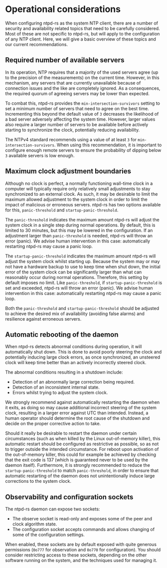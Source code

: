 # Operational considerations

When configuring ntpd-rs as the system NTP client, there are a number of security and availability related topics that need to be carefully considered. Most of these are not specific to ntpd-rs, but will apply to the configuration of any NTP client. Here, we will give a basic overview of these topics and our current recommendations.

## Required number of available servers

In its operation, NTP requires that a majority of the used servers agree (up to the precision of the measurements) on the current time. However, in this mechanism, any servers that are currently unavailable because of connection issues and the like are completely ignored. As a consequences, the required quorum of agreeing servers may be lower than expected.

To combat this, ntpd-rs provides the `min-intersection-survivors` setting to set a minimum number of servers that need to agree on the best time. Incrementing this beyond the default value of `3` decreases the likelihood of a bad server adversely affecting the system time. However, larger values also require a larger number of servers to be available before actively starting to synchronize the clock, potentially reducing availability.

The NTPv4 standard recommends using a value of at least `3` for `min-intersection-survivors`. When using this recommendation, it is important to configure enough remote servers to ensure the probability of dipping below `3` available servers is low enough.

## Maximum clock adjustment boundaries

Although no clock is perfect, a normally functioning wall-time clock in a computer will typically require only relatively small adjustments to stay synchronized to an external clock. As such, it may be desirable to limit the maximum allowed adjustment to the system clock in order to limit the impact of malicious or erroneous servers. ntpd-rs has two options available for this, `panic-threshold` and `startup-panic-threshold`.

The `panic-threshold` indicates the maximum amount ntpd-rs will adjust the system clock in a single step during normal operations. By default, this is limited to 30 minutes, but this may be lowered in the configuration. If an adjustment larger than `panic-threshold` is needed, ntpd-rs will throw an error (panic). We advise human intervention in this case: automatically restarting ntpd-rs may cause a panic loop.

The `startup-panic-threshold` indicates the maximum amount ntpd-rs will adjust the system clock whilst starting up. Because the system may or may not have a hardware backup to use to keep time when shut down, the initial error of the system clock can be significantly larger than what can reasonably occur during normal operations. Therefore, this setting by default imposes no limit. Like `panic-threshold`, if `startup-panic-threshold` is set and exceeded, ntpd-rs will throw an error (panic). We advise human intervention in this case: automatically restarting ntpd-rs may cause a panic loop.

Both the `panic-threshold` and `startup-panic-threshold` should be adjusted to achieve the desired mix of availability (avoiding false alarms) and resilience against erroneous servers.

## Automatic rebooting of the daemon

When ntpd-rs detects abnormal conditions during operation, it will automatically shut down. This is done to avoid poorly steering the clock and potentially inducing large clock errors, as once synchronized, an unsteered clock will keep time better than an actively incorrectly steered clock.

The abnormal conditions resulting in a shutdown include:
 - Detection of an abnormally large correction being required.
 - Detection of an inconsistent internal state.
 - Errors whilst trying to adjust the system clock.

We strongly recommend against automatically restarting the daemon when it exits, as doing so may cause additional incorrect steering of the system clock, resulting in a larger error against UTC than intended. Instead, a human operator should determine the root cause of the shutdown and decide on the proper corrective action to take.

Should it really be desirable to restart the daemon under certain circumstances (such as when killed by the Linux out-of-memory killer), this automatic restart should be configured as restrictive as possible, so as not to trigger outside the intended circumstance. For reboot upon activation of the out-of-memory killer, this could for example be achieved by checking that the exit code is 137 (which is guaranteed never to be used by the daemon itself). Furthermore, it is strongly recommended to reduce the `startup-panic-threshold` to match `panic-threshold`, in order to ensure that automatic restarting of the daemon does not unintentionally induce large corrections to the system clock.

## Observability and configuration sockets

The ntpd-rs daemon can expose two sockets:
 - The observe socket is read-only and exposes some of the peer and clock algorithm state.
 - The configuration socket accepts commands and allows changing of some of the configuration settings.

When enabled, these sockets are by default exposed with quite generous permissions (`0o777` for observation and `0o770` for configuration). You should consider restricting access to these sockets, depending on the other software running on the system, and the techniques used for managing it.
